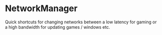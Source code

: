 # NetworkManager
Quick shortcuts for changing networks between a low latency for gaming or a high bandwidth for updating games / windows etc. 
